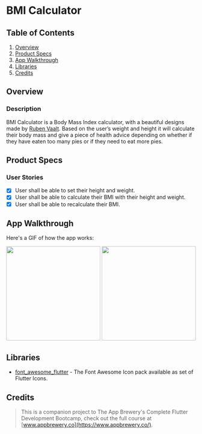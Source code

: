 # BMI Calculator

## Table of Contents
1. [Overview](#Overview)
2. [Product Specs](#Product-Specs)
3. [App Walkthrough](#App-Walkthrough)
4. [Libraries](#Libraries)
5. [Credits](#Credits)

## Overview
### Description

BMI Calculator is a Body Mass Index calculator, with a beautiful designs made by [Ruben Vaalt](https://dribbble.com/shots/4585382-Simple-BMI-Calculator). Based on the user’s weight and height it will calculate their body mass and give a piece of health advice depending on whether if they have eaten too many pies or if they need to eat more pies.

## Product Specs
### User Stories

- [x] User shall be able to set their height and weight.
- [x] User shall be able to calculate their BMI with their height and weight.
- [x] User shall be able to recalculate their BMI.

## App Walkthrough

Here's a GIF of how the app works:

<img src="ADD_GIF_LINK" width=250>

<img src="ADD_GIF_LINK" width=250>

## Libraries

- [font_awesome_flutter](https://github.com/fluttercommunity/font_awesome_flutter) - The Font Awesome Icon pack available as set of Flutter Icons.

## Credits

>This is a companion project to The App Brewery's Complete Flutter Development Bootcamp, check out the full course at [www.appbrewery.co](https://www.appbrewery.co/).
